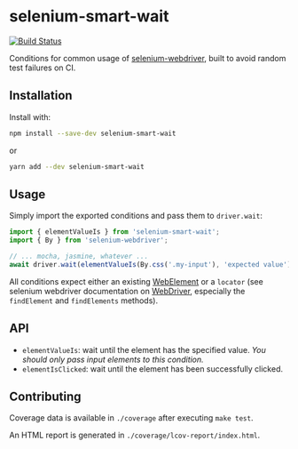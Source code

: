 # selenium-smart-wait

[![Build Status](https://travis-ci.org/marmelab/selenium-smart-wait.svg?branch=master)](https://travis-ci.org/marmelab/selenium-smart-wait)

Conditions for common usage of [selenium-webdriver](http://seleniumhq.github.io/selenium/docs/api/javascript/index.html),
built to avoid random test failures on CI.

## Installation

Install with:

```sh
npm install --save-dev selenium-smart-wait
```

or

```sh
yarn add --dev selenium-smart-wait
```

## Usage

Simply import the exported conditions and pass them to `driver.wait`:

```js
import { elementValueIs } from 'selenium-smart-wait';
import { By } from 'selenium-webdriver';

// ... mocha, jasmine, whatever ...
await driver.wait(elementValueIs(By.css('.my-input'), 'expected value'));

```

All conditions expect either an existing [WebElement](http://seleniumhq.github.io/selenium/docs/api/javascript/module/selenium-webdriver/index_exports_WebElement.html)
or a `locator` (see selenium webdriver documentation on [WebDriver](http://seleniumhq.github.io/selenium/docs/api/javascript/module/selenium-webdriver/index_exports_WebDriver.html),
especially the `findElement` and `findElements` methods).

## API

- `elementValueIs`: wait until the element has the specified value. *You should only pass input elements to this condition.*
- `elementIsClicked`: wait until the element has been successfully clicked.

## Contributing

Coverage data is available in `./coverage` after executing `make test`.

An HTML report is generated in `./coverage/lcov-report/index.html`.
